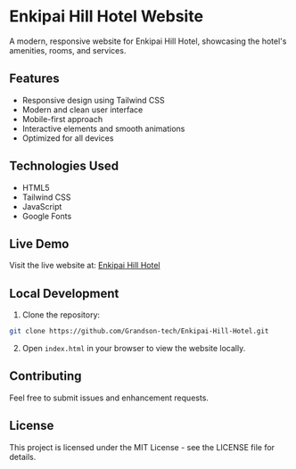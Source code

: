 # Enkipai Hill Hotel Website

A modern, responsive website for Enkipai Hill Hotel, showcasing the hotel's amenities, rooms, and services.

## Features

- Responsive design using Tailwind CSS
- Modern and clean user interface
- Mobile-first approach
- Interactive elements and smooth animations
- Optimized for all devices

## Technologies Used

- HTML5
- Tailwind CSS
- JavaScript
- Google Fonts

## Live Demo

Visit the live website at: [Enkipai Hill Hotel](https://grandson-tech.github.io/Enkipai-Hill-Hotel/)

## Local Development

1. Clone the repository:
```bash
git clone https://github.com/Grandson-tech/Enkipai-Hill-Hotel.git
```

2. Open `index.html` in your browser to view the website locally.

## Contributing

Feel free to submit issues and enhancement requests.

## License

This project is licensed under the MIT License - see the LICENSE file for details. 